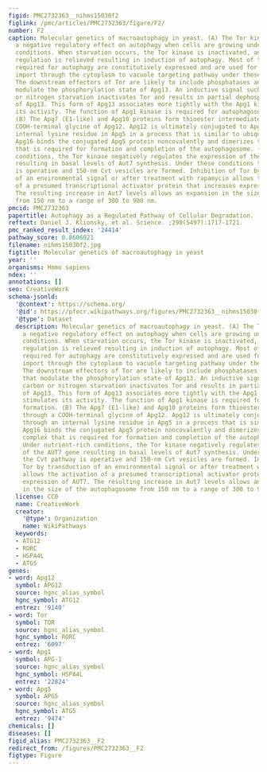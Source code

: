 ```yaml
---
figid: PMC2732363__nihms15030f2
figlink: /pmc/articles/PMC2732363/figure/F2/
number: F2
caption: Molecular genetics of macroautophagy in yeast. (A) The Tor kinase exerts
  a negative regulatory effect on autophagy when cells are growing under nutrient-rich
  conditions. When starvation occurs, the Tor kinase is inactivated, and the negative
  regulation is relieved resulting in induction of autophagy. Most of the proteins
  required for autophagy are constitutively expressed and are used for biosynthetic
  import through the cytoplasm to vacuole targeting pathway under these conditions.
  The downstream effectors of Tor are likely to include phosphatases and kinases that
  modulate the phosphorylation state of Apg13. An inductive signal such as carbon
  or nitrogen starvation inactivates Tor and results in partial dephosphorylation
  of Apg13. This form of Apg13 associates more tightly with the Apg1 kinase and stimulates
  its activity. The function of Apg1 kinase is required for autophagosome formation.
  (B) The Apg7 (E1-like) and Apg10 proteins form thioester intermediates through a
  COOH-terminal glycine of Apg12. Apg12 is ultimately conjugated to Apg5 through an
  internal lysine residue in Apg5 in a process that is similar to ubiquitination.
  Apg16 binds the conjugated Apg5 protein noncovalently and dimerizes to form a complex
  that is required for formation and completion of the autophagosome. (C) Under nutrient-rich
  conditions, the Tor kinase negatively regulates the expression of the AUT7 gene
  resulting in basal levels of Aut7 synthesis. Under these conditions the Cvt pathway
  is operative and 150-nm Cvt vesicles are formed. Inhibition of Tor by transduction
  of an environmental signal or after treatment with rapamycin allows the activation
  of a presumed transcriptional activator protein that increases expression of AUT7.
  The resulting increase in Aut7 levels allows an expansion in the size of the autophagosome
  from 150 nm to a range of 300 to 900 nm.
pmcid: PMC2732363
papertitle: Autophagy as a Regulated Pathway of Cellular Degradation.
reftext: Daniel J. Klionsky, et al. Science. ;290(5497):1717-1721.
pmc_ranked_result_index: '24414'
pathway_score: 0.8606021
filename: nihms15030f2.jpg
figtitle: Molecular genetics of macroautophagy in yeast
year: ''
organisms: Homo sapiens
ndex: ''
annotations: []
seo: CreativeWork
schema-jsonld:
  '@context': https://schema.org/
  '@id': https://pfocr.wikipathways.org/figures/PMC2732363__nihms15030f2.html
  '@type': Dataset
  description: Molecular genetics of macroautophagy in yeast. (A) The Tor kinase exerts
    a negative regulatory effect on autophagy when cells are growing under nutrient-rich
    conditions. When starvation occurs, the Tor kinase is inactivated, and the negative
    regulation is relieved resulting in induction of autophagy. Most of the proteins
    required for autophagy are constitutively expressed and are used for biosynthetic
    import through the cytoplasm to vacuole targeting pathway under these conditions.
    The downstream effectors of Tor are likely to include phosphatases and kinases
    that modulate the phosphorylation state of Apg13. An inductive signal such as
    carbon or nitrogen starvation inactivates Tor and results in partial dephosphorylation
    of Apg13. This form of Apg13 associates more tightly with the Apg1 kinase and
    stimulates its activity. The function of Apg1 kinase is required for autophagosome
    formation. (B) The Apg7 (E1-like) and Apg10 proteins form thioester intermediates
    through a COOH-terminal glycine of Apg12. Apg12 is ultimately conjugated to Apg5
    through an internal lysine residue in Apg5 in a process that is similar to ubiquitination.
    Apg16 binds the conjugated Apg5 protein noncovalently and dimerizes to form a
    complex that is required for formation and completion of the autophagosome. (C)
    Under nutrient-rich conditions, the Tor kinase negatively regulates the expression
    of the AUT7 gene resulting in basal levels of Aut7 synthesis. Under these conditions
    the Cvt pathway is operative and 150-nm Cvt vesicles are formed. Inhibition of
    Tor by transduction of an environmental signal or after treatment with rapamycin
    allows the activation of a presumed transcriptional activator protein that increases
    expression of AUT7. The resulting increase in Aut7 levels allows an expansion
    in the size of the autophagosome from 150 nm to a range of 300 to 900 nm.
  license: CC0
  name: CreativeWork
  creator:
    '@type': Organization
    name: WikiPathways
  keywords:
  - ATG12
  - RORC
  - HSPA4L
  - ATG5
genes:
- word: Apg12
  symbol: APG12
  source: hgnc_alias_symbol
  hgnc_symbol: ATG12
  entrez: '9140'
- word: Tor
  symbol: TOR
  source: hgnc_alias_symbol
  hgnc_symbol: RORC
  entrez: '6097'
- word: Apg1
  symbol: APG-1
  source: hgnc_alias_symbol
  hgnc_symbol: HSPA4L
  entrez: '22824'
- word: Apg5
  symbol: APG5
  source: hgnc_alias_symbol
  hgnc_symbol: ATG5
  entrez: '9474'
chemicals: []
diseases: []
figid_alias: PMC2732363__F2
redirect_from: /figures/PMC2732363__F2
figtype: Figure
---
```

